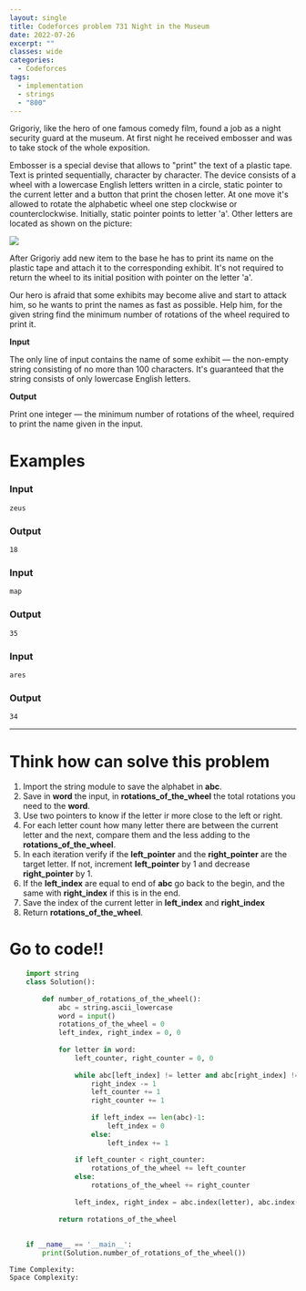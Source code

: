 ```yaml
---
layout: single
title: Codeforces problem 731 Night in the Museum
date: 2022-07-26
excerpt: ""
classes: wide
categories:
  - Codeforces
tags:
  - implementation
  - strings
  - "800"
---
```

Grigoriy, like the hero of one famous comedy film, found a job as a night security guard at the museum. At first night he received embosser and was to take stock of the whole exposition.

Embosser is a special devise that allows to "print" the text of a plastic tape. Text is printed sequentially, character by character. The device consists of a wheel with a lowercase English letters written in a circle, static pointer to the current letter and a button that print the chosen letter. At one move it's allowed to rotate the alphabetic wheel one step clockwise or counterclockwise. Initially, static pointer points to letter 'a'. Other letters are located as shown on the picture:

![](https://espresso.codeforces.com/c679a5275452f6413530af863569f292d6831e93.png)

After Grigoriy add new item to the base he has to print its name on the plastic tape and attach it to the corresponding exhibit. It's not required to return the wheel to its initial position with pointer on the letter 'a'.

Our hero is afraid that some exhibits may become alive and start to attack him, so he wants to print the names as fast as possible. Help him, for the given string find the minimum number of rotations of the wheel required to print it.

**Input**

The only line of input contains the name of some exhibit — the non-empty string consisting of no more than 100 characters. It's guaranteed that the string consists of only lowercase English letters.

**Output**

Print one integer — the minimum number of rotations of the wheel, required to print the name given in the input.


# Examples

### **Input**
```
zeus
```
### **Output**
```
18
```
### **Input**
```
map
```
### **Output**
```
35
```
### **Input**
```
ares
```
### **Output**
```
34
```

---

# Think how can solve this problem

1. Import the string module to save the alphabet in **abc**.
2. Save in **word** the input, in **rotations_of_the_wheel** the total rotations you need to the **word**.
3. Use two pointers to know if the letter ir more close to the left or right.
4. For each letter count how many letter there are between the current letter and the next, compare them and the less adding to the **rotations_of_the_wheel**.
5. In each iteration verify if the **left_pointer** and the **right_pointer** are the target letter. If not, increment **left_pointer** by 1 and decrease **right_pointer** by 1.
5. If the **left_index** are equal to end of **abc** go back to the begin, and the same with **right_index** if this is in the end.
5. Save the index of the current letter in **left_index** and **right_index**
6. Return **rotations_of_the_wheel**.


    
# Go to code!!

```python
    import string
    class Solution():
     
        def number_of_rotations_of_the_wheel():
            abc = string.ascii_lowercase
            word = input()
            rotations_of_the_wheel = 0
            left_index, right_index = 0, 0
     
            for letter in word:
                left_counter, right_counter = 0, 0
     
                while abc[left_index] != letter and abc[right_index] != letter:
                    right_index -= 1
                    left_counter += 1
                    right_counter += 1
     
                    if left_index == len(abc)-1:
                        left_index = 0
                    else:
                        left_index += 1
     
                if left_counter < right_counter:
                    rotations_of_the_wheel += left_counter
                else:
                    rotations_of_the_wheel += right_counter
     
                left_index, right_index = abc.index(letter), abc.index(letter)
                
            return rotations_of_the_wheel
     
     
    if __name__ == '__main__':
        print(Solution.number_of_rotations_of_the_wheel())
```
```
Time Complexity:
Space Complexity:
```
